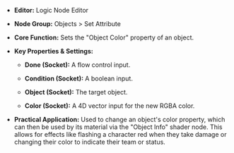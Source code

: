 - **Editor:** Logic Node Editor
    
- **Node Group:** Objects > Set Attribute
    
- **Core Function:** Sets the "Object Color" property of an object.
    
- **Key Properties & Settings:**
    
    - **Done (Socket):** A flow control input.
        
    - **Condition (Socket):** A boolean input.
        
    - **Object (Socket):** The target object.
        
    - **Color (Socket):** A 4D vector input for the new RGBA color.
        
- **Practical Application:** Used to change an object's color property, which can then be used by its material via the "Object Info" shader node. This allows for effects like flashing a character red when they take damage or changing their color to indicate their team or status.
